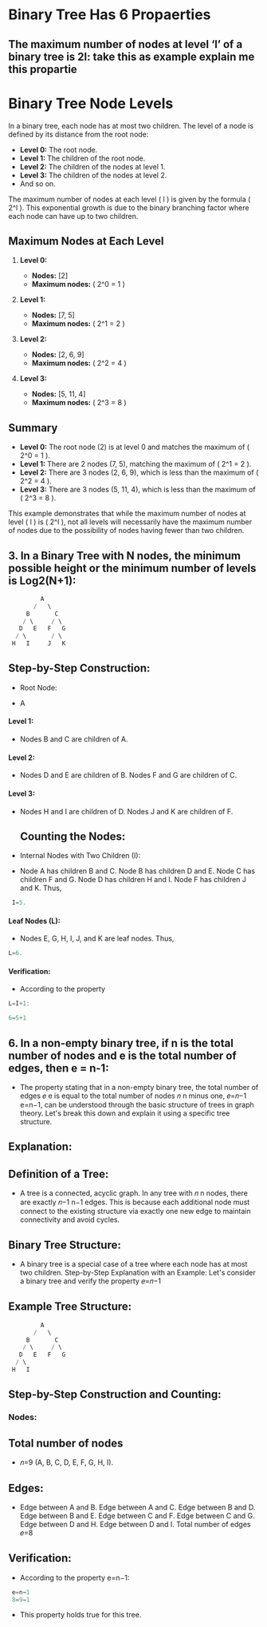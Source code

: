 # Binary Tree Has 6 Propaerties

## The maximum number of nodes at level ‘l’ of a binary tree is 2l:    take this as example explain me this propartie

# Binary Tree Node Levels

In a binary tree, each node has at most two children. The level of a node is defined by its distance from the root node:

- **Level 0:** The root node.
- **Level 1:** The children of the root node.
- **Level 2:** The children of the nodes at level 1.
- **Level 3:** The children of the nodes at level 2.
- And so on.

The maximum number of nodes at each level \( l \) is given by the formula \( 2^l \). This exponential growth is due to the binary branching factor where each node can have up to two children.

## Maximum Nodes at Each Level

1. **Level 0:**
   - **Nodes:** [2]
   - **Maximum nodes:** \( 2^0 = 1 \)

2. **Level 1:**
   - **Nodes:** [7, 5]
   - **Maximum nodes:** \( 2^1 = 2 \)

3. **Level 2:**
   - **Nodes:** [2, 6, 9]
   - **Maximum nodes:** \( 2^2 = 4 \)

4. **Level 3:**
   - **Nodes:** [5, 11, 4]
   - **Maximum nodes:** \( 2^3 = 8 \)

## Summary

- **Level 0:** The root node (2) is at level 0 and matches the maximum of \( 2^0 = 1 \).
- **Level 1:** There are 2 nodes (7, 5), matching the maximum of \( 2^1 = 2 \).
- **Level 2:** There are 3 nodes (2, 6, 9), which is less than the maximum of \( 2^2 = 4 \).
- **Level 3:** There are 3 nodes (5, 11, 4), which is less than the maximum of \( 2^3 = 8 \).

This example demonstrates that while the maximum number of nodes at level \( l \) is \( 2^l \), not all levels will necessarily have the maximum number of nodes due to the possibility of nodes having fewer than two children.


## 3. In a Binary Tree with N nodes, the minimum possible height or the minimum number of levels is Log2(N+1):


```c
         A
       /   \
     B       C
    / \     / \
   D   E   F   G
  / \       / \
 H   I     J   K

```
## Step-by-Step Construction:
- Root Node:

- A
#### Level 1:

- Nodes B and C are children of A.

#### Level 2:

- Nodes D and E are children of B.
  Nodes F and G are children of C.

#### Level 3:

- Nodes H and I are children of D.
  Nodes J and K are children of F.

  ## Counting the Nodes:

- Internal Nodes with Two Children (I):

- Node A has children B and C.
  Node B has children D and E.
  Node C has children F and G.
  Node D has children H and I.
  Node F has children J and K.
  Thus, 
```c
 I=5.
```

#### Leaf Nodes (L):

- Nodes E, G, H, I, J, and K are leaf nodes.
 Thus, 
```c
L=6.
```

#### Verification:
- According to the property 

```c
L=I+1:

6=5+1

```
## 6. In a non-empty binary tree, if n is the total number of nodes and e is the total number of edges, then e = n-1:

- The property stating that in a non-empty binary tree, the total number of edges  𝑒 e is equal to the total number of nodes 𝑛 n minus one, 𝑒=𝑛−1 e=n−1, can be 
  understood through the basic structure of trees in graph theory. Let's break this 
  down and explain it using a specific tree structure.

## Explanation:

## Definition of a Tree:
- A tree is a connected, acyclic graph.
 In any tree with 𝑛 n nodes, there are exactly 𝑛−1 n−1 edges. This is because each additional node must connect to the existing structure via exactly one new edge 
 to maintain connectivity and avoid cycles.

## Binary Tree Structure:

- A binary tree is a special case of a tree where each node has at most two children. Step-by-Step Explanation with an Example: Let's consider a binary tree and 
 verify the property 𝑒=𝑛−1

## Example Tree Structure:
```c
         A
       /   \
     B       C
    / \     / \
   D   E   F   G
  / \
 H   I

```

## Step-by-Step Construction and Counting:

### Nodes:

## Total number of nodes 
- 𝑛=9 (A, B, C, D, E, F, G, H, I).

## Edges:

- Edge between A and B.
 Edge between A and C.
 Edge between B and D.
 Edge between B and E.
 Edge between C and F.
 Edge between C and G.
 Edge between D and H.
 Edge between D and I.
 Total number of edges 
 𝑒=8

## Verification:
- According to the property 
 e=n−1:
```c
 e=n−1
 8=9−1
```
- This property holds true for this tree.
